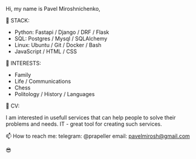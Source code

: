 Hi, my name is Pavel Miroshnichenko,

🔧 STACK:

- Python: Fastapi / Django / DRF / Flask
- SQL: Postgres / Mysql / SQLAlchemy
- Linux: Ubuntu / Git / Docker / Bash
- JavaScript / HTML / CSS

🍹 INTERESTS:

- Family
- Life / Communications
- Chess
- Politology / History / Languages


🌱 CV:

I am interested in usefull services that can help people to solve their problems and needs. 
IT - great tool for creating such services.

📫 How to reach me: 
telegram: @prapeller
email: pavelmirosh@gmail.com

😎

